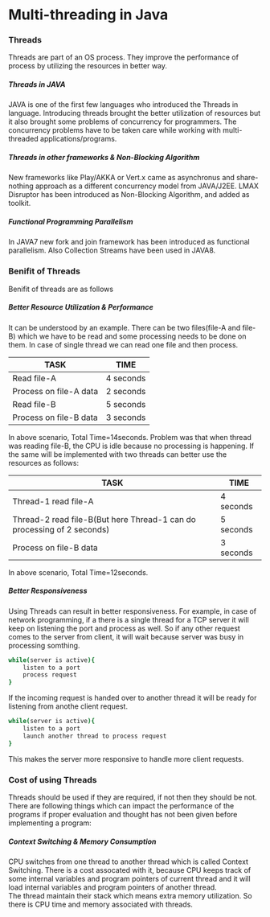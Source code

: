# Multi-threading in Java
### Threads
Threads are part of an OS process. They improve the performance of process by utilizing the resources in better way. 

##### Threads in JAVA
JAVA is one of the first few languages who introduced the Threads in language. Introducing threads brought the better utilization of resources but it also brought some problems of concurrency for programmers. The concurrency problems have to be taken care while working with multi-threaded applications/programs.

##### Threads in other frameworks & Non-Blocking Algorithm
New frameworks like Play/AKKA or Vert.x came as asynchronus and share-nothing approach as a different concurrency model from JAVA/J2EE. LMAX Disruptor has been introduced as Non-Blocking Algorithm, and added as toolkit. 

##### Functional Programming Parallelism
In JAVA7 new fork and join framework  has been introduced as functional parallelism. Also Collection Streams have been used in JAVA8. 

### Benifit of Threads
Benifit of threads are as follows
##### Better Resource Utilization & Performance
It can be understood by an example. There can be two files(file-A and file-B) which we have to be read and some processing needs to be done on them. In case of single thread we can read one file and then process. 

| TASK | TIME |
| ------ | ------ |
| Read file-A | 4 seconds |
| Process on file-A data | 2 seconds |
| Read file-B | 5 seconds |
| Process on file-B data | 3 seconds |

In above scenario, Total Time=14seconds. Problem was that when thread was reading file-B, the CPU is idle because no processing is happening. 
If the same will be implemented with two threads can better use the resources as follows:

| TASK | TIME |
| ------ | ------ |
| Thread-1 read file-A | 4 seconds |
| Thread-2 read file-B(But here Thread-1 can do processing of 2 seconds) | 5 seconds |
| Process on file-B data | 3 seconds |

In above scenario, Total Time=12seconds.

##### Better Responsiveness
Using Threads can result in better responsiveness. For example, in case of network programming, if a there is a single thread for a TCP server it will keep on listening the port and process as well. So if any other request comes to the server from client, it will wait because server was busy in processing somthing.

```sh
while(server is active){
    listen to a port
    process request
}
```
If the incoming request is handed over to another thread it will be ready for listening from anothe client request.
```sh
while(server is active){
    listen to a port
    launch another thread to process request
}
```
This makes the server more responsive to handle more client requests.
### Cost of using Threads
Threads should be used if they are required, if not then they should be not. There are following things which can impact the performance of the programs if proper evaluation and thought has not been given before implementing a program:
##### Context Switching & Memory Consumption
CPU switches from one thread to another thread which is called Context Switching. There is a cost assocated with it, because CPU keeps track of some internal variables and program pointers of current thread and it will load internal variables and program pointers of another thread.  
The thread maintain their stack which means extra memory utilization. So there is CPU time and memory associated with threads.
